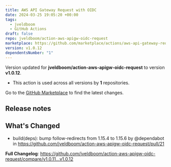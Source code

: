 ```yaml
---
title: AWS API Gateway Request with OIDC
date: 2024-03-25 19:05:20 +00:00
tags:
  - jveldboom
  - GitHub Actions
draft: false
repo: jveldboom/action-aws-apigw-oidc-request
marketplace: https://github.com/marketplace/actions/aws-api-gateway-request-with-oidc
version: v1.0.12
dependentsNumber: "1"
---
```



Version updated for **jveldboom/action-aws-apigw-oidc-request** to version **v1.0.12**.
- This action is used across all versions by **1** repositories.

Go to the [GitHub Marketplace](https://github.com/marketplace/actions/aws-api-gateway-request-with-oidc) to find the latest changes.

## Release notes

## What's Changed
* build(deps): bump follow-redirects from 1.15.4 to 1.15.6 by @dependabot in https://github.com/jveldboom/action-aws-apigw-oidc-request/pull/21


**Full Changelog**: https://github.com/jveldboom/action-aws-apigw-oidc-request/compare/v1.0.11...v1.0.12
